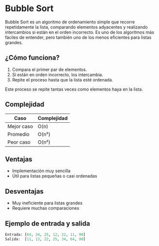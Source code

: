 # Bubble Sort

Bubble Sort es un algoritmo de ordenamiento simple que recorre repetidamente la lista, comparando elementos adyacentes y realizando intercambios si están en el orden incorrecto. Es uno de los algoritmos más fáciles de entender, pero también uno de los menos eficientes para listas grandes.

##  ¿Cómo funciona?

1. Compara el primer par de elementos.
2. Si están en orden incorrecto, los intercambia.
3. Repite el proceso hasta que la lista esté ordenada.

Este proceso se repite tantas veces como elementos haya en la lista.

##  Complejidad

| Caso         | Complejidad |
|--------------|-------------|
| Mejor caso   | O(n)        |
| Promedio     | O(n²)       |
| Peor caso    | O(n²)       |

##  Ventajas

- Implementación muy sencilla
- Útil para listas pequeñas o casi ordenadas

##  Desventajas

- Muy ineficiente para listas grandes
- Requiere muchas comparaciones

##  Ejemplo de entrada y salida

```python
Entrada: [64, 34, 25, 12, 22, 11, 90]
Salida:  [11, 12, 22, 25, 34, 64, 90]
